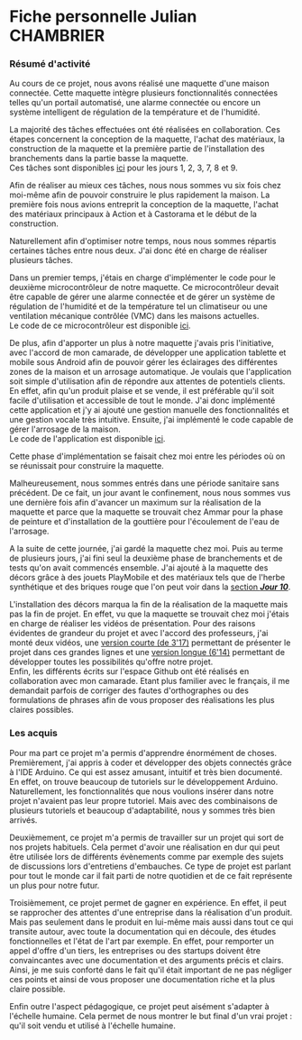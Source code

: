 # **Fiche personnelle Julian CHAMBRIER**

### Résumé d'activité

Au cours de ce projet, nous avons réalisé une maquette d'une maison connectée. Cette maquette intègre plusieurs fonctionnalités connectées telles qu'un portail automatisé, une alarme connectée ou encore un système intelligent de régulation de la température et de l'humidité.  
  
La majorité des tâches effectuées ont été réalisées en collaboration. Ces étapes concernent la conception de la maquette, l'achat des matériaux, la construction de la maquette et la première partie de l'installation des branchements dans la partie basse la maquette.  
Ces tâches sont disponibles [ici](https://github.com/institut-galilee/2020-SmartHomeJA/blob/master/doc/construction_maquette.md) pour les jours 1, 2, 3, 7, 8 et 9.  
  
Afin de réaliser au mieux ces tâches, nous nous sommes vu six fois chez moi-même afin de pouvoir construire le plus rapidement la maison. La première fois nous avions entreprit la conception de la maquette, l'achat des matériaux principaux à Action et à Castorama et le début de la construction.  
  
Naturellement afin d'optimiser notre temps, nous nous sommes répartis certaines tâches entre nous deux. J'ai donc été en charge de réaliser plusieurs tâches.  
  
Dans un premier temps, j'étais en charge d'implémenter le code pour le deuxième microcontrôleur de notre maquette. Ce microcontrôleur devait être capable de gérer une alarme connectée et de gérer un système de régulation de l'humidité et de la température tel un climatiseur ou une ventilation mécanique contrôlée (VMC) dans les maisons actuelles.  
Le code de ce microcontrôleur est disponible [ici](https://github.com/institut-galilee/2020-SmartHomeJA/blob/master/src/codeAduinoApp_TempHumi_Alarme.md).  
  
De plus, afin d'apporter un plus à notre maquette j'avais pris l'initiative, avec l'accord de mon camarade, de développer une application tablette et mobile sous Android afin de pouvoir gérer les éclairages des différentes zones de la maison et un arrosage automatique. Je voulais que l'application soit simple d'utilisation afin de répondre aux attentes de potentiels clients. En effet, afin qu'un produit plaise et se vende, il est préférable qu'il soit facile d'utilisation et accessible de tout le monde. J'ai donc implémenté cette application et j'y ai ajouté une gestion manuelle des fonctionnalités et une gestion vocale très intuitive. Ensuite, j'ai implémenté le code capable de gérer l'arrosage de la maison.  
Le code de l'application est disponible [ici](https://github.com/institut-galilee/2020-SmartHomeJA/blob/master/src/codeApplication.md).
  
Cette phase d'implémentation se faisait chez moi entre les périodes où on se réunissait pour construire la maquette.  

Malheureusement, nous sommes entrés dans une période sanitaire sans précédent. De ce fait, un jour avant le confinement, nous nous sommes vus une dernière fois afin d'avancer un maximum sur la réalisation de la maquette et parce que la maquette se trouvait chez Ammar pour la phase de peinture et d'installation de la gouttière pour l'écoulement de l'eau de l'arrosage.  

A la suite de cette journée, j'ai gardé la maquette chez moi. Puis au terme de plusieurs jours, j'ai fini seul la deuxième phase de branchements et de tests qu'on avait commencés ensemble. J'ai ajouté à la maquette des décors grâce à des jouets PlayMobile et des matériaux tels que de l'herbe synthétique et des briques rouge que l'on peut voir dans la [section **_Jour 10_**]( https://github.com/institut-galilee/2020-SmartHomeJA/blob/master/doc/construction_maquette.md).  

L'installation des décors marqua la fin de la réalisation de la maquette mais pas la fin de projet. En effet, vu que la maquette se trouvait chez moi j'étais en charge de réaliser les vidéos de présentation. Pour des raisons évidentes de grandeur du projet et avec l'accord des professeurs, j'ai monté deux vidéos, une [version courte (de 3'17)](https://www.youtube.com/watch?v=Yi7izP-IfhY) permettant de présenter le projet dans ces grandes lignes et une [version longue (6'14)](https://www.youtube.com/watch?v=YRuSDZIuBYg) permettant de développer toutes les possibilités qu'offre notre projet.  
Enfin, les différents écrits sur l'espace Github ont été réalisés en collaboration avec mon camarade. Etant plus familier avec le français, il me demandait parfois de corriger des fautes d'orthographes ou des formulations de phrases afin de vous proposer des réalisations les plus claires possibles.

### Les acquis

Pour ma part ce projet m'a permis d'apprendre énormément de choses.
Premièrement, j'ai appris à coder et développer des objets connectés grâce à l'IDE Arduino. Ce qui est assez amusant, intuitif et très bien documenté. En effet, on trouve beaucoup de tutoriels sur le développement Arduino. Naturellement, les fonctionnalités que nous voulions insérer dans notre projet n'avaient pas leur propre tutoriel. Mais avec des combinaisons de plusieurs tutoriels et beaucoup d'adaptabilité, nous y sommes très bien arrivés.  
  
Deuxièmement, ce projet m'a permis de travailler sur un projet qui sort de nos projets habituels. Cela permet d'avoir une réalisation en dur qui peut être utilisée lors de différents évènements comme par exemple des sujets de discussions lors d'entretiens d'embauches. Ce type de projet est parlant pour tout le monde car il fait parti de notre quotidien et de ce fait représente un plus pour notre futur.  
  
Troisièmement, ce projet permet de gagner en expérience. En effet, il peut se rapprocher des attentes d'une entreprise dans la réalisation d'un produit. Mais pas seulement dans le produit en lui-même mais aussi dans tout ce qui transite autour, avec toute la documentation qui en découle, des études fonctionnelles et l'état de l'art par exemple. En effet, pour remporter un appel d'offre d'un tiers, les entreprises ou des startups doivent être convaincantes avec une documentation et des arguments précis et clairs. Ainsi, je me suis conforté dans le fait qu'il était important de ne pas négliger ces points et ainsi de vous proposer une documentation riche et la plus claire possible.  
  
Enfin outre l'aspect pédagogique, ce projet peut aisément s'adapter à l'échelle humaine. Cela permet de nous montrer le but final d'un vrai projet : qu'il soit vendu et utilisé à l'échelle humaine.  
  





